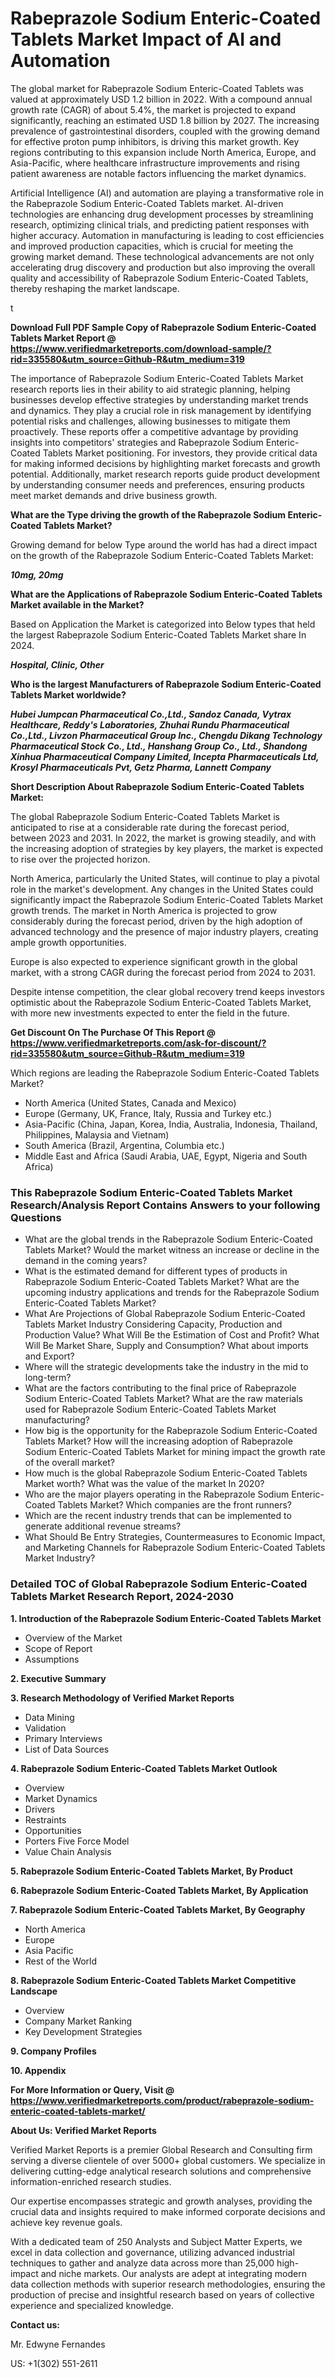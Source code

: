 <meta name="title" content="Global Rabeprazole Sodium Enteric-Coated Tablets Market Impact of AI and Automation"><meta name="description" content="The global market for Rabeprazole Sodium Enteric-Coated Tablets was valued at approximately USD 1.2 billion in 2022. With a compound annual growth rate (CAGR) of about"><meta name="title" content="Rabeprazole Sodium Enteric-Coated Tablets Market Size, Share, Scope, Trends, Growth, Opportunities, Analysis, Forecast"><h1>Rabeprazole Sodium Enteric-Coated Tablets Market Impact of AI and Automation</h1><p>The global market for Rabeprazole Sodium Enteric-Coated Tablets was valued at approximately USD 1.2 billion in 2022. With a compound annual growth rate (CAGR) of about 5.4%, the market is projected to expand significantly, reaching an estimated USD 1.8 billion by 2027. The increasing prevalence of gastrointestinal disorders, coupled with the growing demand for effective proton pump inhibitors, is driving this market growth. Key regions contributing to this expansion include North America, Europe, and Asia-Pacific, where healthcare infrastructure improvements and rising patient awareness are notable factors influencing the market dynamics.</p><p>Artificial Intelligence (AI) and automation are playing a transformative role in the Rabeprazole Sodium Enteric-Coated Tablets market. AI-driven technologies are enhancing drug development processes by streamlining research, optimizing clinical trials, and predicting patient responses with higher accuracy. Automation in manufacturing is leading to cost efficiencies and improved production capacities, which is crucial for meeting the growing market demand. These technological advancements are not only accelerating drug discovery and production but also improving the overall quality and accessibility of Rabeprazole Sodium Enteric-Coated Tablets, thereby reshaping the market landscape.</p>t</p><p id="" class=""><strong>Download Full PDF Sample Copy of Rabeprazole Sodium Enteric-Coated Tablets Market Report @ <a href="https://www.verifiedmarketreports.com/download-sample/?rid=335580&utm_source=Github-R&utm_medium=319" target="_blank">https://www.verifiedmarketreports.com/download-sample/?rid=335580&utm_source=Github-R&utm_medium=319</a></strong></p><p>The importance of&nbsp;Rabeprazole Sodium Enteric-Coated Tablets Market research reports lies in their ability to aid strategic planning, helping businesses develop effective strategies by understanding market trends and dynamics. They play a crucial role in risk management by identifying potential risks and challenges, allowing businesses to mitigate them proactively. These reports offer a competitive advantage by providing insights into competitors' strategies and Rabeprazole Sodium Enteric-Coated Tablets Market positioning. For investors, they provide critical data for making informed decisions by highlighting market forecasts and growth potential. Additionally, market research reports guide product development by understanding consumer needs and preferences, ensuring products meet market demands and drive business growth.</p><p><strong>What are the&nbsp;Type driving the growth of the Rabeprazole Sodium Enteric-Coated Tablets Market?</strong></p><p id="" class="">Growing demand for below Type around the world has had a direct impact on the growth of the Rabeprazole Sodium Enteric-Coated Tablets Market:</p><em><strong>10mg, 20mg</strong></em></p><strong>What are the&nbsp;Applications&nbsp;of Rabeprazole Sodium Enteric-Coated Tablets Market available in the Market?</strong></p><p id="" class="">Based on Application the Market is categorized into Below types that held the largest Rabeprazole Sodium Enteric-Coated Tablets Market share In 2024.</p><em><strong>Hospital, Clinic, Other</strong></em></p><strong>Who is the largest Manufacturers of Rabeprazole Sodium Enteric-Coated Tablets Market worldwide?</strong></p><p><em><strong>Hubei Jumpcan Pharmaceutical Co.,Ltd., Sandoz Canada, Vytrax Healthcare, Reddy's Laboratories, Zhuhai Rundu Pharmaceutical Co.,Ltd., Livzon Pharmaceutical Group Inc., Chengdu Dikang Technology Pharmaceutical Stock Co., Ltd., Hanshang Group Co., Ltd., Shandong Xinhua Pharmaceutical Company Limited, Incepta Pharmaceuticals Ltd, Krosyl Pharmaceuticals Pvt, Getz Pharma, Lannett Company</strong></em></p><p id="" class=""><strong>Short Description About Rabeprazole Sodium Enteric-Coated Tablets Market:</strong></p><p>The global Rabeprazole Sodium Enteric-Coated Tablets Market is anticipated to rise at a considerable rate during the forecast period, between 2023 and 2031. In 2022, the market is growing steadily, and with the increasing adoption of strategies by key players, the market is expected to rise over the projected horizon.</p><p>North America, particularly the United States, will continue to play a pivotal role in the market's development. Any changes in the United States could significantly impact the Rabeprazole Sodium Enteric-Coated Tablets Market growth trends. The market in North America is projected to grow considerably during the forecast period, driven by the high adoption of advanced technology and the presence of major industry players, creating ample growth opportunities.</p><p>Europe is also expected to experience significant growth in the global market, with a strong CAGR during the forecast period from 2024 to 2031.</p><p>Despite intense competition, the clear global recovery trend keeps investors optimistic about the Rabeprazole Sodium Enteric-Coated Tablets Market, with more new investments expected to enter the field in the future.</p><p id="" class=""><strong>Get Discount On The Purchase Of This Report @ <a href="https://www.verifiedmarketreports.com/ask-for-discount/?rid=335580&utm_source=Github-R&utm_medium=319" target="_blank">https://www.verifiedmarketreports.com/ask-for-discount/?rid=335580&utm_source=Github-R&utm_medium=319</a></strong></p>Which regions are leading the Rabeprazole Sodium Enteric-Coated Tablets Market?</p><ul><li>North America (United States, Canada and Mexico)</li><li>Europe (Germany, UK, France, Italy, Russia and Turkey etc.)</li><li>Asia-Pacific (China, Japan, Korea, India, Australia, Indonesia, Thailand, Philippines, Malaysia and Vietnam)</li><li>South America (Brazil, Argentina, Columbia etc.)</li><li>Middle East and Africa (Saudi Arabia, UAE, Egypt, Nigeria and South Africa)</li></ul><h3 id="" class="">This Rabeprazole Sodium Enteric-Coated Tablets Market Research/Analysis Report Contains Answers to your following Questions</h3><ul><li>What are the global trends in the Rabeprazole Sodium Enteric-Coated Tablets Market? Would the market witness an increase or decline in the demand in the coming years?</li><li>What is the estimated demand for different types of products in Rabeprazole Sodium Enteric-Coated Tablets Market? What are the upcoming industry applications and trends for the Rabeprazole Sodium Enteric-Coated Tablets Market?</li><li>What Are Projections of Global Rabeprazole Sodium Enteric-Coated Tablets Market Industry Considering Capacity, Production and Production Value? What Will Be the Estimation of Cost and Profit? What Will Be Market Share, Supply and Consumption? What about imports and Export?</li><li>Where will the strategic developments take the industry in the mid to long-term?</li><li>What are the factors contributing to the final price of Rabeprazole Sodium Enteric-Coated Tablets Market? What are the raw materials used for Rabeprazole Sodium Enteric-Coated Tablets Market manufacturing?</li><li>How big is the opportunity for the Rabeprazole Sodium Enteric-Coated Tablets Market? How will the increasing adoption of Rabeprazole Sodium Enteric-Coated Tablets Market for mining impact the growth rate of the overall market?</li><li>How much is the global Rabeprazole Sodium Enteric-Coated Tablets Market worth? What was the value of the market In 2020?</li><li>Who are the major players operating in the Rabeprazole Sodium Enteric-Coated Tablets Market? Which companies are the front runners?</li><li>Which are the recent industry trends that can be implemented to generate additional revenue streams?</li><li>What Should Be Entry Strategies, Countermeasures to Economic Impact, and Marketing Channels for Rabeprazole Sodium Enteric-Coated Tablets Market Industry?</li></ul><h3 id="" class="">Detailed TOC of Global Rabeprazole Sodium Enteric-Coated Tablets Market Research Report, 2024-2030</h3><p id="" class=""><strong>1. Introduction of the Rabeprazole Sodium Enteric-Coated Tablets Market</strong></p><ul><li>Overview of the Market</li><li>Scope of Report</li><li>Assumptions</li></ul><p id="" class=""><strong>2. Executive Summary</strong></p><p id="" class=""><strong>3. Research Methodology of Verified Market Reports</strong></p><ul><li>Data Mining</li><li>Validation</li><li>Primary Interviews</li><li>List of Data Sources</li></ul><p id="" class=""><strong>4. Rabeprazole Sodium Enteric-Coated Tablets Market Outlook</strong></p><ul><li>Overview</li><li>Market Dynamics</li><li>Drivers</li><li>Restraints</li><li>Opportunities</li><li>Porters Five Force Model</li><li>Value Chain Analysis</li></ul><p id="" class=""><strong>5. Rabeprazole Sodium Enteric-Coated Tablets Market, By Product</strong></p><p id="" class=""><strong>6. Rabeprazole Sodium Enteric-Coated Tablets Market, By Application</strong></p><p id="" class=""><strong>7. Rabeprazole Sodium Enteric-Coated Tablets Market, By Geography</strong></p><ul><li>North America</li><li>Europe</li><li>Asia Pacific</li><li>Rest of the World</li></ul><p id="" class=""><strong>8. Rabeprazole Sodium Enteric-Coated Tablets Market Competitive Landscape</strong></p><ul><li>Overview</li><li>Company Market Ranking</li><li>Key Development Strategies</li></ul><p id="" class=""><strong>9. Company Profiles</strong></p><p id="" class=""><strong>10. Appendix</strong></p><p id="" class=""><strong>For More Information or Query, Visit @ <a href="https://www.verifiedmarketreports.com/product/rabeprazole-sodium-enteric-coated-tablets-market/" target="_blank">https://www.verifiedmarketreports.com/product/rabeprazole-sodium-enteric-coated-tablets-market/</a></strong></p><p id="" class=""><strong>About Us: Verified Market Reports</strong></p><p id="" class="">Verified Market Reports is a premier Global Research and Consulting firm serving a diverse clientele of over 5000+ global customers. We specialize in delivering cutting-edge analytical research solutions and comprehensive information-enriched research studies.</p><p id="" class="">Our expertise encompasses strategic and growth analyses, providing the crucial data and insights required to make informed corporate decisions and achieve key revenue goals.</p><p id="" class="">With a dedicated team of 250 Analysts and Subject Matter Experts, we excel in data collection and governance, utilizing advanced industrial techniques to gather and analyze data across more than 25,000 high-impact and niche markets. Our analysts are adept at integrating modern data collection methods with superior research methodologies, ensuring the production of precise and insightful research based on years of collective experience and specialized knowledge.</p><p id="" class=""><strong>Contact us:</strong></p><p id="" class="">Mr. Edwyne Fernandes</p><p id="" class="">US: +1(302) 551-2611</p>